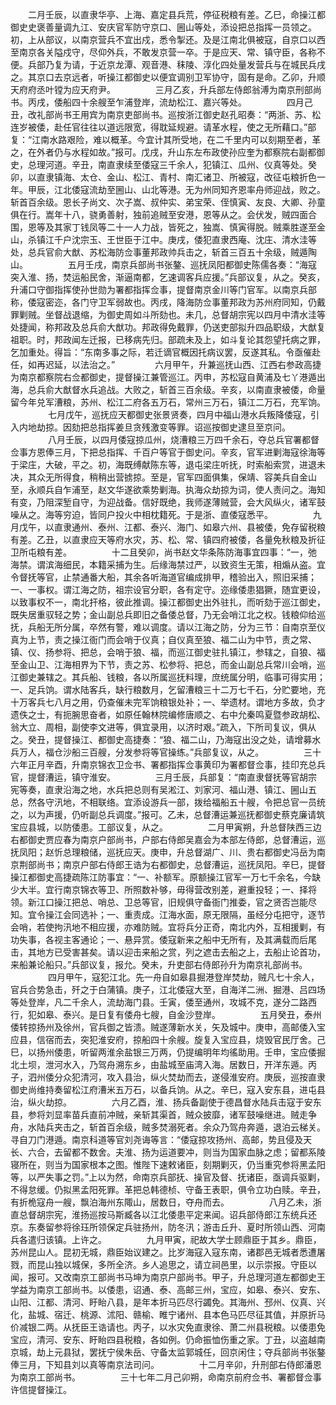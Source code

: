 <!-- { "loadSidebar": true } -->
　　二月壬辰，以直隶华亭、上海、嘉定县兵荒，停征税粮有差。乙巳，命操江都御史史褒善量调九江、安庆官军防守京口、圌山等处，添设把总指挥一员领之。初，上从部议，以南京营兵不宜出戍，悉令掣还。及是江南北俱被寇，自京口以西至南京各关隘戍守，尽仰外兵，不敢发京营一卒。于是应天、常、镇守臣，各称不便。兵部乃复为请，于近京龙潭、观音港、秣陵、淳化四处量发营兵与在城民兵戌之。其京口去京远者，听操江都御史以便宜调别卫军协守，固有是命。乙卯，升顺天府府丞叶镗为应天府尹。
　　
　　三月乙亥，升兵部左侍郎翁溥为南京刑部尚书。丙戌，倭船四十余艘至乍浦登岸，流劫松江、嘉兴等处。
　　
　　四月己丑，改礼部尚书王用宾为南京吏部尚书。巡按浙江御史赵孔昭奏：“两浙、苏、松连岁被倭，赴任官往往以道远限宽，得耽延规避。请革水程，使之无所藉口。”部复：“江南水路艰险，难以概革。今宜计其所受地，在二千里内可以刻期至者，革之，在外者仍与水程如故。”报可。戊戌，升山东左布政使孙应奎为都察院右副都御史，总理河道。辛丑，南直隶续至倭寇三千余人，犯镇江、瓜州、仪真等处。癸卯，以直隶镇海、太仓、金山、松江、青村、南汇诸卫、所被寇，改征屯粮折色一年。甲辰，江北倭寇流劫至圌山、山北等港。无为州同知齐恩率舟师迎战，败之。斩首百余级。恩长子尚文、次子嵩、叔仲实、弟宝荣、侄慎寅、友良、大卿、孙童俱在行。嵩年十八，骁勇善射，独前追贼至安港，恩等从之。会伏发，贼四面合围，恩等及其家丁钱凤等二十一人力战，皆死之，独嵩、慎寅得脱。贼乘胜遂至金山，杀镇江千户沈宗玉、王世臣于江中。庚戌，倭犯直隶西庵、沈庄、清水洼等处，总兵官俞大猷、苏松海防佥事董邦政帅兵击之，斩首三百五十余级，贼遁陶山。
　　
　　五月壬戌，南京兵部尚书张鏊、巡抚凤阳都御史陈儒各奏：“海寇突入淮、扬，焚运船民舍，渐逼南都，乞速调客兵应援。”兵部议复，从之。癸亥，升浦口守御指挥使孙世勋为署都指挥佥事，提督南京金川等门官军。以南京兵部称，倭寇密迩，各门守卫军弱故也。丙戌，降海防佥事董邦政为苏州府同知，仍戴罪剿贼。坐督战退缩，为御史周如斗所劾也。未几，总督胡宗宪以四月中清水洼等处捷闻，称邦政及总兵俞大猷功。邦政得免戴罪，仍送吏部拟升四品职级，大猷复祖职。时，邦政闻左迁报，已移病先归。部疏未及上，如斗复论其怨望托病之罪，乞加重处。得旨：“东南多事之际，若迁谪官概因托病议罢，反遂其私。令亟催赴任，如再迟延，以法治之。”
　　
　　六月甲午，升兼巡抚山西、江西右参政高捷为南京都察院右佥都御史，提督操江兼管巡江。丙申，苏松寇自黄浦及七丫港遁出海，总兵俞大猷督水兵追战。大败之，斩首三百余级。辛亥，以南直隶被倭，命量留今年兑军漕粮，苏州、松江二府各五万石，常州三万石，镇江二万石，充军饷。
　　
　　七月戊午，巡抚应天都御史张景贤奏，四月中福山港水兵叛降倭寇，引入内地劫掠。因劾把总指挥姜旦贪残激变等罪。诏巡按御史逮旦至京问。
　　
　　八月壬辰，以四月倭寇掠瓜州，烧漕粮三万四千余石，夺总兵官署都督佥事方恩俸三月，下把总指挥、千百户等官于御史问。辛亥，官军进剿海寇徐海等于梁庄，大破，平之。初，海既缚献陈东等，退屯梁庄听抚，时索船索赏，进退未决，其众无所得食，稍稍出营掳掠。至是，官军四面俱集，保靖、容美兵自金山至，永顺兵自乍浦至，赵文华遂欲乘势剿海。执海众劫掠为词，使人责问之。海知有变，乃阻深堑自守，为迎战备。信好既绝，我师遂薄贼营，会大风纵火，诸军鼓噪从之。海等穷迫，皆同户投火中相枕籍死。于是浙、直倭寇悉平。
　　
　　九月戊午，以直隶通州、泰州、江都、泰兴、海门、如皋六州、县被倭，免存留税粮有差。乙丑，以直隶应天等府水灾，苏、松、常、镇四府被倭，各量免秋粮及折征卫所屯粮有差。
　　
　　十二且癸卯，尚书赵文华条陈防海事宜四事：“一，弛海禁。谓滨海细民，本籍采捕为生。后缘海禁过严，以致资生无策，相煽从盗。宜令督抚等官，止禁通番大船，其余各听海道官编成排甲，稽验出入，照旧采捕；一、一事权。谓江海之防，祖宗设官分职，各有定守。迩缘倭患猖獗，随宜更设，以致事权不一，南北扞格，彼此推调。操江都御史出外驻扎，而听劾于巡江御史，既失居重驭轻之势；金山副总兵即旧之备倭总督，乃无会哨江北之权。钱粮仰给巡抚，兵船无所分属，卒然有警，难以调度。请以江海之防，分为三节：自南京至仪真为上节，责之操江衙门而会哨于仪真；自仪真至狼、福二山为中节，责之常、镇、仪、扬参将、把总，会哨于狼、福，而巡江御史驻扎镇江，参辖之，自狼、福至金山卫、江海相界为下节，责之苏、松参将、把总，而金山副总兵常川会哨，巡江御史兼辖之。其兵船、钱粮，各以所属巡抚料理，庶统属分明，临事可得实用；一、足兵饷。谓水陆客兵，缺行粮数月，乞留漕粮三十二万七千石，分贮要地，充十万客兵七八月之用，仍查催未完军饷粮银处补；一、举遗材。谓地方多故，负才遗佚之士，有扼腕思奋者，如原任翰林院编修唐顺之、右中允秦鸣夏暨参政胡松、翁大立、周相，副使李文进等，俱宜录用，以济时艰。”疏入，下所司复议，俱从之。癸丑，提督操江、都御史高捷奏：“狼、福二山，乃海寇出没之处，请增募水兵万人，福仓沙船三百艘，分发参将等官操练。”兵部复议，从之。
　　
　　三十六年正月辛酉，升南京锦衣卫佥书、署都指挥佥事黄印为署都督佥事，挂印充总兵官，提督漕运，镇守淮安。
　　
　　三月壬辰，兵部复：“南直隶督抚等官胡宗宪等奏，直隶沿海之地，水兵把总则有吴淞江、刘家河、福山港、镇江、圌山五总，然各守汛地，不相联络。宜添设游兵一部，拨给福船五十艘，令把总官一员统之，以为声援，仍听副总兵调度。”报可。乙未，总督漕运兼巡抚都御史蔡克廉请筑宝应县城，以防倭患。工部议复，从之。
　　
　　二月甲寅朔，升总督陕西三边右都御史贾应春为南京户部尚书，户部右侍郎吴嘉会为本部左侍郎，总督漕运，巡抚凤阳；赵忻总理粮储，巡抚应天。庚申，升总督湖广、川、贵右都御史冯岳为南京荆部尚书；南京户部右侍郎王诰为右都御史，总督漕运，巡抚凤阳。辛巳，提督操江都御史高捷疏陈江防事宜：“一、补额军。原额操江官军一万七千余名，今缺少大半。宜行南京锦衣等卫、所照数补够，毋得营改别差，避重投轻；一、择将领。新江口操江把总、哨总、卫总等官，旧规俱守备衙门推委，官之贤否岂能尽知。宜令操江会同选补；一、重责成。江海水面，原无限隔，虽经分屯把守，逐节会哨，若使拘汛地不相应援，亦难防贼。宜将兵分正奇，南北内外，互相援剿，有功失事，各视主客通论；一、悬异赏。倭寇新来之船中无所有，及其满载而后尾击，其地方已受害甚矣。请以迎击来船之赏，列之遮击去船之上，去船止论首功，来船兼论船只。”兵部议复，报允。癸未，升吏部右侍郎孙升为南京礼部尚书。
　　
　　四月甲午，寇犯江北。先一舟自如皋县掘港登岸焚劫，贼凡七十余人，官兵合势急击，歼之于白蒲镇。庚子，江北倭寇大至，自海洋二洲、掘港、吕四场等处登岸，凡二千余人，流劫海门县。壬寅，倭至通州，攻城不克，遂分二路西行，犯如皋、泰兴。是日复有倭舟七艘，自金沙登岸。
　　
　　五月癸丑，泰州倭转掠扬州及徐州，官兵御之皆溃。贼遂薄新水关，矢及城中。庚申，高邮倭入宝应县，信宿而去，突犯淮安府，掠船四十余艘。旋复入宝应县，烧毁官民厅舍。己巳，以扬州倭患，听留两淮余盐银三万两，仍提编明年均徭助用。壬申，宝应倭掘北土坝，泄河水入，乃驾舟溯东乡，由盐城至庙湾入海。居数日，开洋东遁。丙子，泗州倭分众犯清河，攻入县治，纵火焚劫而去，遂侵淮安府。庚辰，巡按直隶御史尚维持奏留松江府漕米五万石，以备兵饷。从之。辛巳，寇入安东县，进屯县治，纵火劫掠。
　　
　　六月乙酉，淮、扬兵备副使于德昌督水陆兵击寇于安东县，参将刘显率苗兵直前冲贼，亲斩其渠首，贼众披靡，诸军鼓噪继进。贼走争舟，水陆兵夹击之，斩首百余级，贼多焚溺死者。余众乃驾舟奔遁，退泊云梯关。寻自刀门港遁。南京科道等官刘尧诲等言：“倭寇掠攻扬州、高邮，势且侵及天长、六合，去留都不数舍。夫淮、扬为运道要冲，则当为国家血脉之虑；留都系陵寝所在，则当为国家根本之图。惟陛下速敕诸臣，刻期剿灭，仍当重究参将黑孟阳等，以严失事之罚。”上以为然，命南京兵部抚、操官及督、抚诸臣，亟调兵驱剿，不得怠缓。仍拟黑孟阳死罪。革把总韩德桢、守备王表职，俱令立功白赎。辛丑，有折桅寇舟一艘，飘泊海州东陬山，居数日，夺舟而去。
　　
　　八月乙未，浙直总督胡宗宪，淮扬巡按马斯臧各以江北倭患平定来闻。诏兵部侍郎江东统兵还京。东奏留参将徐珏所领保定兵驻扬州，防冬汛；游击丘升、夏时所领山西、河南兵各遣归该镇。上许之。
　　
　　九月甲寅，祀故大学士顾鼎臣于其乡。鼎臣，苏州昆山人。昆初无城，鼎臣始议建之。比岁海寇入寇东南，诸郡邑无城者悉遭屠戮，而昆山独以城保，多所全济。乡人追思之，请立祠邑里，以示崇报。守臣以闻，报可。又改南京工部尚书马坤为南京户部尚书。甲子，升总理河道左都御史王学益为南京工部尚书。以倭患，诏通、泰、高邮三州，宝应，如皋、泰兴、安东、山阳、江都、清河、盱眙八县，是年本折马匹尽行蠲免。其海州、邳州、仪真、兴化，盐城、宿迁、桃源、沭阳、赣榆、睢宁诸州、县本色马匹尽征其值，并原折马价减银二两。从抚臣王诰请也。丙子，以水灾免直隶徐、萧二州县税粮。以倭患免宝应，清河、安东、盱眙四县税粮，各如例。仍命振恤伤重之家。丁丑，以盗越南京城，劫上元县狱，罢抚宁侯朱岳、守备太监郭城任，回京闲住；夺兵部尚书张鏊俸三月，下知县刘以真等南京法司问。
　　
　　十二月辛卯，升刑部右侍郎潘恩为南京工部尚书。
　　
　　三十七年二月己卯朔，命南京前府佥书、署都督佥事许信提督操江。
　　
